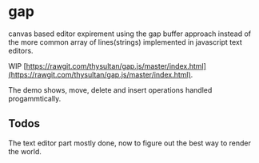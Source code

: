 # gap

canvas based editor expirement using the gap buffer approach instead of the more common array of lines(strings) implemented in javascript text editors. 

WIP [https://rawgit.com/thysultan/gap.js/master/index.html](https://rawgit.com/thysultan/gap.js/master/index.html).

The demo shows, move, delete and insert operations handled progammtically.


## Todos

The text editor part mostly done, now to figure out the best way to render the world.
